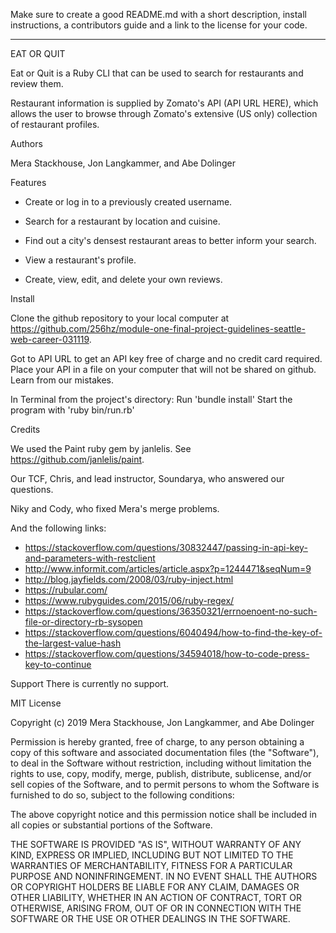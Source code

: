 
Make sure to create a good README.md with a short description, install instructions, a contributors guide and a link to the license for your code.

--------------------------------------------------------------------------------

EAT OR QUIT

Eat or Quit is a Ruby CLI that can be used to search for restaurants and review them.

Restaurant information is supplied by Zomato's API (API URL HERE), which allows the user to browse through Zomato's extensive (US only) collection of restaurant profiles.

Authors

Mera Stackhouse, Jon Langkammer, and Abe Dolinger

Features

- Create or log in to a previously created username.

- Search for a restaurant by location and cuisine.

- Find out a city's densest restaurant areas to better inform your search.

- View a restaurant's profile.

- Create, view, edit, and delete your own reviews.

Install 

Clone the github repository to your local computer at https://github.com/256hz/module-one-final-project-guidelines-seattle-web-career-031119.

Got to API URL to get an API key free of charge and no credit card required. Place your API in a file on your computer that will not be shared on github. Learn from our mistakes.

In Terminal from the project's directory:
Run 'bundle install'
Start the program with 'ruby bin/run.rb'

Credits

We used the Paint ruby gem by janlelis. See https://github.com/janlelis/paint.

Our TCF, Chris, and lead instructor, Soundarya, who answered our questions.

Niky and Cody, who fixed Mera's merge problems.

And the following links:

- https://stackoverflow.com/questions/30832447/passing-in-api-key-and-parameters-with-restclient
- http://www.informit.com/articles/article.aspx?p=1244471&seqNum=9
- http://blog.jayfields.com/2008/03/ruby-inject.html
- https://rubular.com/
- https://www.rubyguides.com/2015/06/ruby-regex/
- https://stackoverflow.com/questions/36350321/errnoenoent-no-such-file-or-directory-rb-sysopen
- https://stackoverflow.com/questions/6040494/how-to-find-the-key-of-the-largest-value-hash
- https://stackoverflow.com/questions/34594018/how-to-code-press-key-to-continue

Support
There is currently no support.

MIT License

Copyright (c) 2019 Mera Stackhouse, Jon Langkammer, and Abe Dolinger

Permission is hereby granted, free of charge, to any person obtaining a copy of this software and associated documentation files (the "Software"), to deal in the Software without restriction, including without limitation the rights to use, copy, modify, merge, publish, distribute, sublicense, and/or sell copies of the Software, and to permit persons to whom the Software is furnished to do so, subject to the following conditions:

The above copyright notice and this permission notice shall be included in all copies or substantial portions of the Software.

THE SOFTWARE IS PROVIDED "AS IS", WITHOUT WARRANTY OF ANY KIND, EXPRESS OR IMPLIED, INCLUDING BUT NOT LIMITED TO THE WARRANTIES OF MERCHANTABILITY, FITNESS FOR A PARTICULAR PURPOSE AND NONINFRINGEMENT. IN NO EVENT SHALL THE AUTHORS OR COPYRIGHT HOLDERS BE LIABLE FOR ANY CLAIM, DAMAGES OR OTHER LIABILITY, WHETHER IN AN ACTION OF CONTRACT, TORT OR OTHERWISE, ARISING FROM, OUT OF OR IN CONNECTION WITH THE SOFTWARE OR THE USE OR OTHER DEALINGS IN THE SOFTWARE.
